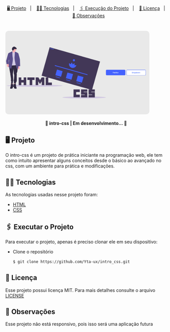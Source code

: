 <p align="center">
    <a href="#-projeto">🖥 Projeto</a>&nbsp;&nbsp;&nbsp;|&nbsp;&nbsp;&nbsp;
    <a href="#-tecnologias">👨‍💻 Tecnologias</a>&nbsp;&nbsp;&nbsp;|&nbsp;&nbsp;&nbsp;
    <a href="#-executar-o-projeto">🖇 Execução do Projeto</a>&nbsp;&nbsp;&nbsp;|&nbsp;&nbsp;&nbsp;
    <a href="#-licença">📃 Licença</a>&nbsp;&nbsp;&nbsp;|&nbsp;&nbsp;&nbsp;
    <a href="#-observações">📌 Observações</a>
</p>

<h1 style="display: flex; flex-direction: row" align="center">
    <img width="450" style="border-radius: 10px" height="auto" alt="intro-css" title="Tela Principal" src=".github/home.png"/>
</h1>

<h4 align="center"> 
	🚧  intro-css | Em desenvolvimento... 🚧    
</h4>

## 🖥 Projeto
O intro-css é um projeto de prática iniciante na programação web, ele tem como intuito apresentar alguns conceitos desde o básico ao avançado no css, com um ambiente para prática e modificações.

## 👨‍💻 Tecnologias
As tecnologias usadas nesse projeto foram:
- [HTML](https://developer.mozilla.org/en-US/docs/Web/HTML)
- [CSS](https://developer.mozilla.org/en-US/docs/Web/CSS)

## 🖇 Executar o Projeto
Para executar o projeto, apenas é preciso clonar ele em seu dispositivo:

- Clone o repositório
    ```bash
    $ git clone https://github.com/Yta-ux/intro_css.git
    ```

##  📃 Licença
Esse projeto possui licença MIT. Para mais detalhes consulte o arquivo [LICENSE](LICENSE.md)

## 📌 Observações
Esse projeto não está responsivo, pois isso será uma aplicação futura
